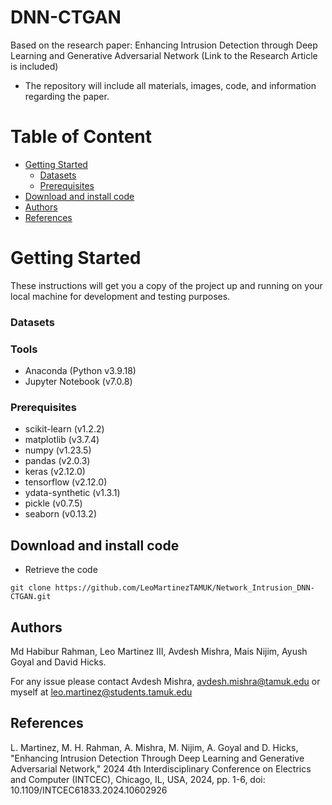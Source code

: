 # DNN-CTGAN

Based on the research paper: Enhancing Intrusion Detection through Deep Learning and Generative Adversarial Network (Link to the Research Article is included)
- The repository will include all materials, images, code, and information regarding the paper.

# Table of Content
*	[Getting Started](#getting-started)
    *	[Datasets](#datasets)
    *	[Prerequisites](#prerequisites)
*	[Download and install code](#download-and-install-code)
*	[Authors](#authors)
*	[References](#references)

# Getting Started

These instructions will get you a copy of the project up and running on your local machine for development and testing purposes. 

### Datasets


### Tools
- Anaconda (Python v3.9.18)
- Jupyter Notebook (v7.0.8)

### Prerequisites
+ scikit-learn (v1.2.2)
+ matplotlib (v3.7.4)
+ numpy (v1.23.5)
+ pandas (v2.0.3)
+ keras (v2.12.0)
+ tensorflow (v2.12.0)
+ ydata-synthetic (v1.3.1)
+ pickle (v0.7.5)
+ seaborn (v0.13.2)
    
## Download and install code

- Retrieve the code

```
git clone https://github.com/LeoMartinezTAMUK/Network_Intrusion_DNN-CTGAN.git
```

## Authors

Md Habibur Rahman, Leo Martinez III, Avdesh Mishra, Mais Nijim, Ayush Goyal and David Hicks. 

For any issue please contact Avdesh Mishra, avdesh.mishra@tamuk.edu or myself at leo.martinez@students.tamuk.edu 

## References

L. Martinez, M. H. Rahman, A. Mishra, M. Nijim, A. Goyal and D. Hicks, "Enhancing Intrusion Detection Through Deep Learning and Generative Adversarial Network," 2024 4th Interdisciplinary Conference on Electrics and Computer (INTCEC), Chicago, IL, USA, 2024, pp. 1-6, doi: 10.1109/INTCEC61833.2024.10602926

